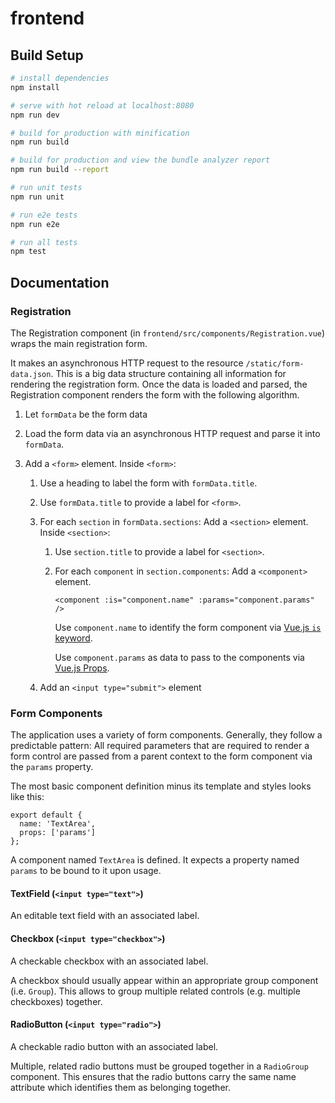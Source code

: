 # frontend

## Build Setup

```bash
# install dependencies
npm install

# serve with hot reload at localhost:8080
npm run dev

# build for production with minification
npm run build

# build for production and view the bundle analyzer report
npm run build --report

# run unit tests
npm run unit

# run e2e tests
npm run e2e

# run all tests
npm test
```

## Documentation

### Registration

The Registration component (in `frontend/src/components/Registration.vue`) wraps the main
registration form.

It makes an asynchronous HTTP request to the resource `/static/form-data.json`. This is a big data
structure containing all information for rendering the registration form. Once the data is loaded
and parsed, the Registration component renders the form with the following algorithm.

1. Let `formData` be the form data
2. Load the form data via an asynchronous HTTP request and parse it into `formData`.
3. Add a `<form>` element. Inside `<form>`:

   1. Use a heading to label the form with `formData.title`.
   2. Use `formData.title` to provide a label for `<form>`.
   3. For each `section` in `formData.sections`: Add a `<section>` element. Inside `<section>`:

      1. Use `section.title` to provide a label for `<section>`.
      2. For each `component` in `section.components`: Add a `<component>` element.

         ```
         <component :is="component.name" :params="component.params" />
         ```

         Use `component.name` to identify the form component via
         [Vue.js `is` keyword](https://vuejs.org/v2/api/#is).

         Use `component.params` as data to pass to the components via
         [Vue.js Props](https://vuejs.org/v2/guide/components.html#Props).

   4. Add an `<input type="submit">` element

### Form Components

The application uses a variety of form components. Generally, they follow a predictable pattern: All
required parameters that are required to render a form control are passed from a parent context to
the form component via the `params` property.

The most basic component definition minus its template and styles looks like this:

```
export default {
  name: 'TextArea',
  props: ['params']
};
```

A component named `TextArea` is defined. It expects a property named `params` to be bound to it upon
usage.

#### TextField (`<input type="text">`)

An editable text field with an associated label.

#### Checkbox (`<input type="checkbox">`)

A checkable checkbox with an associated label.

A checkbox should usually appear within an appropriate group component (i.e. `Group`). This allows
to group multiple related controls (e.g. multiple checkboxes) together.

#### RadioButton (`<input type="radio">`)

A checkable radio button with an associated label.

Multiple, related radio buttons must be grouped together in a `RadioGroup` component. This ensures
that the radio buttons carry the same name attribute which identifies them as belonging together.
